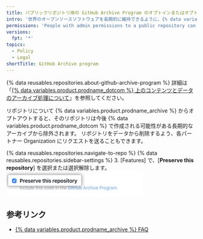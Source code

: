 ```yaml
---
title: パブリックリポジトリ用の GitHub Archive Program のオプトインまたはオプトアウト
intro: '世界のオープンソースソフトウェアを長期的に維持できるように、{% data variables.product.prodname_dotcom %} で {% data variables.product.prodname_archive %} にパブリックリポジトリを含めるかどうかを管理できます。'
permissions: 'People with admin permissions to a public repository can opt into or out of the {% data variables.product.prodname_archive %}.'
versions:
  fpt: '*'
topics:
  - Policy
  - Legal
shortTitle: GitHub Archive program
---
```


{% data reusables.repositories.about-github-archive-program %} 詳細は「[{% data variables.product.prodname_dotcom %} 上のコンテンツとデータのアーカイブ処理について](/github/creating-cloning-and-archiving-repositories/about-archiving-content-and-data-on-github#about-the-github-archive-program)」を参照してください。

リポジトリについて {% data variables.product.prodname_archive %} からオプトアウトすると、そのリポジトリは今後 {% data variables.product.prodname_dotcom %} で作成される可能性がある長期的なアーカイブから除外されます。 リポジトリをデータから削除するよう、各パートナー Organization にリクエストを送ることもできます。

{% data reusables.repositories.navigate-to-repo %}
{% data reusables.repositories.sidebar-settings %}
3. [Features] で、[**Preserve this repository**] を選択または選択解除します。 ![{% data variables.product.prodname_dotcom %} が {% data variables.product.prodname_archive %} にコードを含めることを許可するチェックボックス](/assets/images/help/repository/github-archive-program-checkbox.png)

## 参考リンク
- [{% data variables.product.prodname_archive %} FAQ](https://archiveprogram.github.com/faq/)
